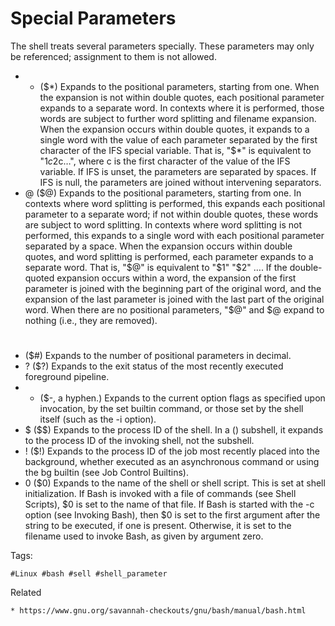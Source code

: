 # Special Parameters

The shell treats several parameters specially. These parameters may only be referenced; assignment to them is not allowed.
* *
    ($*) Expands to the positional parameters, starting from one. When the expansion is not within double quotes, each positional parameter expands to a separate word. In contexts where it is performed, those words are subject to further word splitting and filename expansion. When the expansion occurs within double quotes, it expands to a single word with the value of each parameter separated by the first character of the IFS special variable. That is, "$*" is equivalent to "$1c$2c…", where c is the first character of the value of the IFS variable. If IFS is unset, the parameters are separated by spaces. If IFS is null, the parameters are joined without intervening separators.
* @
    ($@) Expands to the positional parameters, starting from one. In contexts where word splitting is performed, this expands each positional parameter to a separate word; if not within double quotes, these words are subject to word splitting. In contexts where word splitting is not performed, this expands to a single word with each positional parameter separated by a space. When the expansion occurs within double quotes, and word splitting is performed, each parameter expands to a separate word. That is, "$@" is equivalent to "$1" "$2" …. If the double-quoted expansion occurs within a word, the expansion of the first parameter is joined with the beginning part of the original word, and the expansion of the last parameter is joined with the last part of the original word. When there are no positional parameters, "$@" and $@ expand to nothing (i.e., they are removed).
* #
    ($#) Expands to the number of positional parameters in decimal.
* ?
    ($?) Expands to the exit status of the most recently executed foreground pipeline.
* -
    ($-, a hyphen.) Expands to the current option flags as specified upon invocation, by the set builtin command, or those set by the shell itself (such as the -i option).
* $
    ($$) Expands to the process ID of the shell. In a () subshell, it expands to the process ID of the invoking shell, not the subshell.
* !
    ($!) Expands to the process ID of the job most recently placed into the background, whether executed as an asynchronous command or using the bg builtin (see Job Control Builtins).
* 0
    ($0) Expands to the name of the shell or shell script. This is set at shell initialization. If Bash is invoked with a file of commands (see Shell Scripts), $0 is set to the name of that file. If Bash is started with the -c option (see Invoking Bash), then $0 is set to the first argument after the string to be executed, if one is present. Otherwise, it is set to the filename used to invoke Bash, as given by argument zero. 

Tags:
```
#Linux #bash #sell #shell_parameter
```
Related
```
* https://www.gnu.org/savannah-checkouts/gnu/bash/manual/bash.html 
```

